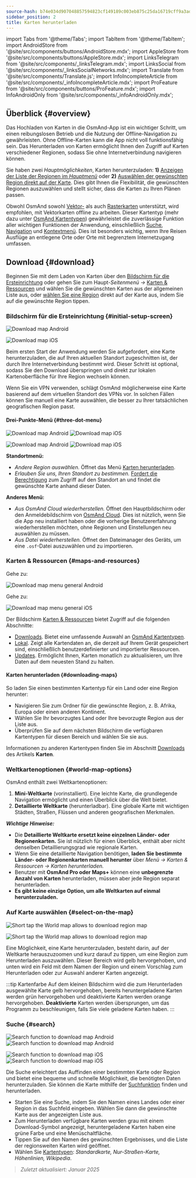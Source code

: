 ```yaml
---
source-hash: b74e034d907048857594823cf149189c003eb875c25da16719cff9a3addc6202
sidebar_position: 2
title: Karten herunterladen
---
```

import Tabs from '@theme/Tabs';
import TabItem from '@theme/TabItem';
import AndroidStore from '@site/src/components/buttons/AndroidStore.mdx';
import AppleStore from '@site/src/components/buttons/AppleStore.mdx';
import LinksTelegram from '@site/src/components/_linksTelegram.mdx';
import LinksSocial from '@site/src/components/_linksSocialNetworks.mdx';
import Translate from '@site/src/components/Translate.js';
import InfoIncompleteArticle from '@site/src/components/_infoIncompleteArticle.mdx';
import ProFeature from '@site/src/components/buttons/ProFeature.mdx';
import InfoAndroidOnly from '@site/src/components/_infoAndroidOnly.mdx';




## Überblick {#overview}

Das Hochladen von Karten in die OsmAnd-App ist ein wichtiger Schritt, um einen reibungslosen Betrieb und die Nutzung der Offline-Navigation zu gewährleisten. Ohne Offline-Karten kann die App nicht voll funktionsfähig sein. Das Herunterladen von Karten ermöglicht Ihnen den Zugriff auf Karten verschiedener Regionen, sodass Sie ohne Internetverbindung navigieren können.

Sie haben zwei *Hauptmöglichkeiten*, Karten herunterzuladen: **1)** [Anzeigen der Liste der Regionen im *Hauptmenü*](#maps-and-resources) oder **2)** [Auswählen der gewünschten Region direkt auf der Karte](#select-on-the-map). Dies gibt Ihnen die Flexibilität, die gewünschten Regionen auszuwählen und stellt sicher, dass die Karten zu Ihren Plänen passen.

Obwohl OsmAnd sowohl [Vektor-](../map/vector-maps.md) als auch [Rasterkarten](../map/raster-maps.md) unterstützt, wird empfohlen, mit Vektorkarten offline zu arbeiten. Dieser Kartentyp (mehr dazu unter [OsmAnd Kartentypen](../personal/maps-resources.md#map-types)) gewährleistet die zuverlässige Funktion aller wichtigen Funktionen der Anwendung, einschließlich [Suche](../search/index.md), [Navigation](../navigation/index.md) und [Kontextmenü](../map/map-context-menu.md). Dies ist besonders wichtig, wenn Ihre Reisen Ausflüge an entlegene Orte oder Orte mit begrenztem Internetzugang umfassen.


## Download {#download}

Beginnen Sie mit dem Laden von Karten über den [Bildschirm für die Ersteinrichtung](#initial-setup-screen) oder gehen Sie zum Haupt-*Seitenmenü* *→* [Karten & Ressourcen](#maps-and-resources) und wählen Sie die gewünschten Karten aus der allgemeinen Liste aus, oder [wählen Sie eine Region](#select-on-the-map) direkt auf der Karte aus, indem Sie auf die gewünschte Region tippen.


### Bildschirm für die Ersteinrichtung {#initial-setup-screen}

<Tabs groupId="operating-systems" queryString="operating-systems">

<TabItem value="android" label="Android">

![Download map Android](@site/static/img/steps/start_screen_first_screen_andr.png)

</TabItem>

<TabItem value="ios" label="iOS">

![Download map iOS](@site/static/img/steps/start_screen_first_screen_ios.png)

</TabItem>

</Tabs>

Beim ersten Start der Anwendung werden Sie aufgefordert, eine Karte herunterzuladen, die auf Ihren aktuellen Standort zugeschnitten ist, der durch Ihre Internetverbindung bestimmt wird. Dieser Schritt ist optional, sodass Sie den Download überspringen und direkt zur lokalen Kartenoberfläche für Ihre Region wechseln können.

Wenn Sie ein VPN verwenden, schlägt OsmAnd möglicherweise eine Karte basierend auf dem virtuellen Standort des VPNs vor. In solchen Fällen können Sie manuell eine Karte auswählen, die besser zu Ihrer tatsächlichen geografischen Region passt.


#### Drei-Punkte-Menü {#three-dot-menu}

<Tabs groupId="operating-systems" queryString="operating-systems">

<TabItem value="android" label="Android">

![Download map Android](@site/static/img/steps/start_screen_first_screen_location_andr.png) ![Download map iOS](@site/static/img/steps/start_screen_first_screen_other_andr.png)

</TabItem>

<TabItem value="ios" label="iOS">

![Download map Android](@site/static/img/steps/start_screen_first_screen_location_ios.png) ![Download map iOS](@site/static/img/steps/start_screen_first_screen_other_ios.png)

</TabItem>

</Tabs>

**Standortmenü:**

- *Andere Region auswählen.* Öffnet das Menü [Karten herunterladen](#maps-and-resources).
- *Erlauben Sie uns, Ihren Standort zu bestimmen.* [Fordert die Berechtigung](../start-with/first-steps.md#permission-to-access-the-location) zum Zugriff auf den Standort an und findet die gewünschte Karte anhand dieser Daten.

**Anderes Menü:**

- *Aus OsmAnd Cloud wiederherstellen.* Öffnet den Hauptbildschirm oder den Anmeldebildschirm von [OsmAnd Cloud](../personal/osmand-cloud.md). Dies ist nützlich, wenn Sie die App neu installiert haben oder die vorherige Benutzererfahrung wiederherstellen möchten, ohne Regionen und Einstellungen neu auswählen zu müssen.
- *Aus Datei wiederherstellen.* Öffnet den Dateimanager des Geräts, um eine `.osf`-Datei auszuwählen und zu importieren.


### Karten & Ressourcen {#maps-and-resources}

<Tabs groupId="operating-systems" queryString="operating-systems">

<TabItem value="android" label="Android">

Gehe zu: *<Translate android="true" ids="shared_string_menu,maps_and_resources,downloads"/>*

![Download map menu general Android](@site/static/img/personal/maps/download_menu_andr.png)

</TabItem>

<TabItem value="ios" label="iOS">

Gehe zu: *<Translate ios="true" ids="shared_string_menu,res_mapsres"/>*

![Download map menu general iOS](@site/static/img/personal/maps/download_menu_ios.png)

</TabItem>

</Tabs>

Der Bildschirm [Karten & Ressourcen](../personal/maps-resources.md) bietet Zugriff auf die folgenden Abschnitte:

- [Downloads](../personal/maps-resources.md#downloads). Bietet eine umfassende Auswahl an [OsmAnd Kartentypen](../personal/maps-resources.md#map-types).
- [Lokal](../personal/maps-resources.md#local). Zeigt alle Kartendaten an, die derzeit auf Ihrem Gerät gespeichert sind, einschließlich benutzerdefinierter und importierter Ressourcen.
- [Updates](../personal/maps-resources.md#updates). Ermöglicht Ihnen, Karten monatlich zu aktualisieren, um Ihre Daten auf dem neuesten Stand zu halten.

#### Karten herunterladen {#downloading-maps}

So laden Sie einen bestimmten Kartentyp für ein Land oder eine Region herunter:

- Navigieren Sie zum Ordner für die gewünschte Region, z. B. Afrika, Europa oder einen anderen Kontinent.
- Wählen Sie Ihr bevorzugtes Land oder Ihre bevorzugte Region aus der Liste aus.
- Überprüfen Sie auf dem nächsten Bildschirm die verfügbaren Kartentypen für diesen Bereich und wählen Sie sie aus.

Informationen zu anderen Kartentypen finden Sie im Abschnitt [Downloads](../personal/maps-resources.md#downloads) des Artikels **Karten**.

### Weltkartenoptionen {#world-map-options}

OsmAnd enthält zwei Weltkartenoptionen:

1. **Mini-Weltkarte** (vorinstalliert). Eine leichte Karte, die grundlegende Navigation ermöglicht und einen Überblick über die Welt bietet.
2. **Detaillierte Weltkarte** (herunterladbar). Eine globale Karte mit wichtigen Städten, Straßen, Flüssen und anderen geografischen Merkmalen.

***Wichtige Hinweise:***

- Die **Detaillierte Weltkarte ersetzt keine einzelnen Länder- oder Regionenkarten.** Sie ist nützlich für einen Überblick, enthält aber nicht denselben Detaillierungsgrad wie regionale Karten.
- Wenn Sie eine detaillierte Navigation benötigen, **laden Sie bestimmte Länder- oder Regionenkarten manuell herunter** über *Menü → Karten & Ressourcen → Karten herunterladen.*
- Benutzer mit **OsmAnd Pro oder Maps+** können eine **unbegrenzte Anzahl von Karten** herunterladen, müssen aber jede Region separat herunterladen.
- **Es gibt keine einzige Option, um alle Weltkarten auf einmal herunterzuladen.**


### Auf Karte auswählen {#select-on-the-map}

<Tabs groupId="operating-systems" queryString="operating-systems">

<TabItem value="android" label="Android">

![Short tap the World map allows to download region map](@site/static/img/map/download_region_map_via_worldmap.png)

</TabItem>

<TabItem value="ios" label="iOS">

![Short tap the World map allows to download region map](@site/static/img/settings/download_region_map_via_worldmap_ios.png)

</TabItem>

</Tabs>

Eine Möglichkeit, eine Karte herunterzuladen, besteht darin, auf der Weltkarte herauszuzoomen und kurz darauf zu tippen, um eine Region zum Herunterladen auszuwählen. Dieser Bereich wird gelb hervorgehoben, und unten wird ein Feld mit dem Namen der Region und einem Vorschlag zum Herunterladen oder zur Auswahl anderer Karten angezeigt.

:::tip Kartenfarbe
Auf dem kleinen Bildschirm wird die zum Herunterladen ausgewählte Karte gelb hervorgehoben, bereits heruntergeladene Karten werden grün hervorgehoben und deaktivierte Karten werden orange hervorgehoben. **Deaktivierte** Karten werden übersprungen, um das Programm zu beschleunigen, falls Sie viele geladene Karten haben.
:::

### Suche {#search}

<Tabs groupId="operating-systems" queryString="operating-systems">

<TabItem value="android" label="Android">

![Search function to download map Android](@site/static/img/settings/search_download_map_3_andr.png) ![Search function to download map Android](@site/static/img/settings/search_download_map_4_andr.png)

</TabItem>

<TabItem value="ios" label="iOS">

![Search function to download map iOS](@site/static/img/settings/search_download_map_1_ios.png) ![Search function to download map iOS](@site/static/img/settings/search_download_map_2_ios.png)

</TabItem>

</Tabs>

Die Suche erleichtert das Auffinden einer bestimmten Karte oder Region und bietet eine bequeme und schnelle Möglichkeit, die benötigten Daten herunterzuladen. Sie können die Karte mithilfe der [Suchfunktion](../search/index.md) finden und herunterladen.

- Starten Sie eine Suche, indem Sie den Namen eines Landes oder einer Region in das Suchfeld eingeben. Wählen Sie dann die gewünschte Karte aus der angezeigten Liste aus.
- Zum Herunterladen verfügbare Karten werden grau mit einem Download-Symbol angezeigt, heruntergeladene Karten haben eine grüne Farbe und eine Menüschaltfläche.
- Tippen Sie auf den Namen des gewünschten Ergebnisses, und die Liste der regionsweiten Karten wird geöffnet.
- Wählen Sie [Kartentypen](../personal/maps-resources.md#map-types): *Standardkarte, Nur-Straßen-Karte, Höhenlinien, Wikipedia*.

> *Zuletzt aktualisiert: Januar 2025*
